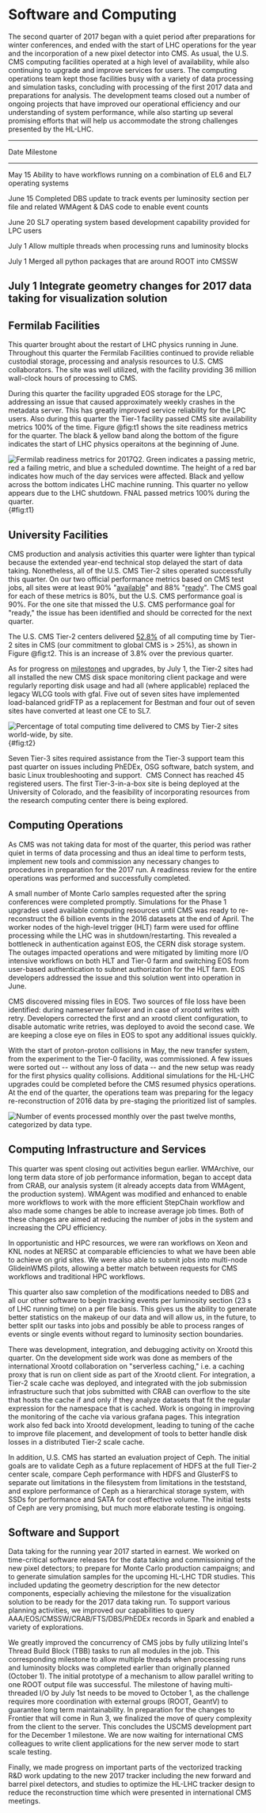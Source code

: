 # Software and Computing

The second quarter of 2017 began with a quiet period after preparations for winter conferences, and ended with the start of LHC operations for the year and the incorporation of a new pixel detector into CMS.  As usual, the U.S. CMS computing facilities operated at a high level of availability, while also continuing to upgrade and improve services for users.  The computing operations team kept those facilities busy with a variety of data processing and simulation tasks, concluding with processing of the first 2017 data and preparations for analysis.  The development teams closed out a number of ongoing projects that have improved our operational efficiency and our understanding of system performance, while also starting up several promising efforts that will help us accommodate the strong challenges presented by the HL-LHC.

-----------------------------------------------------------------------
Date               Milestone
----------------   ----------------------------------------------------
May 15             Ability to have workflows running on a combination of EL6 and EL7 operating systems

June 15            Completed DBS update to track events per luminosity section per file and related WMAgent & DAS code to enable event counts

June 20            SL7 operating system based development capability provided for LPC users

July 1             Allow multiple threads when processing runs and luminosity blocks

July 1             Merged all python packages that are around ROOT into CMSSW

July 1             Integrate geometry changes for 2017 data taking for visualization solution
-----------------------------------------------------------------------

## Fermilab Facilities

This quarter brought about the restart of LHC physics running in June.  Throughout this quarter the Fermilab Facilities continued to provide reliable custodial storage, processing and analysis resources to U.S. CMS collaborators.  The site was well utilized, with the facility providing 36 million wall-clock hours of processing to CMS.

During this quarter the facility upgraded EOS storage for the LPC, addressing an issue that caused approximately weekly crashes in the metadata server.  This has greatly improved service reliability for the LPC users.  Also during this quarter the Tier-1 facility passed CMS site availability metrics 100% of the time.   Figure @fig:t1 shows the site readiness metrics for the quarter.  The black & yellow band along the bottom of the figure indicates the start of LHC physics operaitons at the beginning of June.

![Fermilab readiness metrics for 2017Q2.  Green indicates a passing metric, red a failing metric, and blue a scheduled downtime.  The height of a red bar indicates how much of the day services were affected.  Black and yellow across the bottom indicates LHC machine running.  This quarter no yellow appears due to the LHC shutdown.  FNAL passed metrics 100% during the quarter.](figures/image1.png){#fig:t1}

## University Facilities

CMS production and analysis activities this quarter were lighter than typical because the extended year-end technical stop delayed the start of data taking.  Nonetheless, all of the U.S. CMS Tier-2 sites operated successfully this quarter. On our two official performance metrics based on CMS test jobs, all sites were at least 90%
"[available](https://www.google.com/url?q=http://wlcg-sam-cms.cern.ch/templates/ember/%23/historicalsmry/heatMap?end_time%3D2017%252F07%252F01%252000%253A00%26granularity%3DDaily%26profile%3DCMS_CRITICAL_FULL%26site%3DT2_US_Caltech%252CT2_US_Florida%252CT2_US_MIT%252CT2_US_Nebraska%252CT2_US_Purdue%252CT2_US_UCSD%252CT2_US_Wisconsin%26start_time%3D2017%252F04%252F01%252000%253A00%26time%3Dmanual%26type%3DAvailability%2520Ranking%2520Plot&sa=D&ust=1501260249324000&usg=AFQjCNEXRv6GE8BJfVoT6TO2obkO3WEFyQ)"
and 88%
"[ready](https://www.google.com/url?q=http://dashb-ssb.cern.ch/dashboard/request.py/sitereadinessrank?columnid%3D45%26view%3DSite%2520Readiness%23time%3Dcustom%26start_date%3D2017-04-01%26end_date%3D2017-07-01%26sites%3Dmultiple%26timebins%3Dfalse%26nodata%3Dfalse%26binsselect%3Ddefault%26clouds%3Dall%26site%3DT2_US_Caltech,T2_US_Florida,T2_US_MIT,T2_US_Nebraska,T2_US_Purdue,T2_US_UCSD,T2_US_Wisconsin&sa=D&ust=1501260249325000&usg=AFQjCNGx-d3ShRnIAnu01V70Pv_yJihCQA)".
The CMS goal for each of these metrics is 80%, but the U.S. CMS
performance goal is 90%. For the one site that missed the U.S. CMS
performance goal for "ready," the issue has been identified and should
be corrected for the next quarter.

The U.S. CMS Tier-2 centers delivered
[52.8%](https://www.google.com/url?q=http://dashb-cms-jobsmry.cern.ch/dashboard/request.py/consumptions_individual?sites%3DT2_AT_Vienna%26sites%3DT2_BE_IIHE%26sites%3DT2_BE_UCL%26sites%3DT2_BR_SPRACE%26sites%3DT2_BR_UERJ%26sites%3DT2_CH_CSCS%26sites%3DT2_CN_Beijing%26sites%3DT2_DE_DESY%26sites%3DT2_DE_DESY_Test%26sites%3DT2_DE_RWTH%26sites%3DT2_EE_Estonia%26sites%3DT2_EE_Estonia_Test%26sites%3DT2_ES_CIEMAT%26sites%3DT2_ES_IFCA%26sites%3DT2_FI_HIP%26sites%3DT2_FI_HIP_Test%26sites%3DT2_FR_CCIN2P3%26sites%3DT2_FR_GRIF_IRFU%26sites%3DT2_FR_GRIF_LLR%26sites%3DT2_FR_IPHC%26sites%3DT2_GR_Ioannina%26sites%3DT2_HU_Budapest%26sites%3DT2_IN_TIFR%26sites%3DT2_IT_Bari%26sites%3DT2_IT_Legnaro%26sites%3DT2_IT_LegnaroTest%26sites%3DT2_IT_Pisa%26sites%3DT2_IT_Rome%26sites%3DT2_KR_KNU%26sites%3DT2_MY_UPM_BIRUNI%26sites%3DT2_PK_NCP%26sites%3DT2_PL_Swierk%26sites%3DT2_PL_Warsaw%26sites%3DT2_PT_NCG_Lisbon%26sites%3DT2_RU_IHEP%26sites%3DT2_RU_INR%26sites%3DT2_RU_ITEP%26sites%3DT2_RU_JINR%26sites%3DT2_RU_PNPI%26sites%3DT2_RU_RRC_KI%26sites%3DT2_RU_SINP%26sites%3DT2_TH_CUNSTDA%26sites%3DT2_TR_METU%26sites%3DT2_UA_KIPT%26sites%3DT2_UK_London_Brunel%26sites%3DT2_UK_London_BrunelTest%26sites%3DT2_UK_London_IC%26sites%3DT2_UK_SGrid_Bristol%26sites%3DT2_UK_SGrid_RALPP%26sites%3DT2_US_Caltech%26sites%3DT2_US_Florida%26sites%3DT2_US_MIT%26sites%3DT2_US_Nebraska%26sites%3DT2_US_Purdue%26sites%3DT2_US_UCSD%26sites%3DT2_US_Vanderbilt%26sites%3DT2_US_Wisconsin%26sitesSort%3D2%26start%3D2017-04-01%26end%3D2017-07-01%26timeRange%3Ddaily%26granularity%3DMonthly%26generic%3D0%26sortBy%3D0%26series%3DAll%26type%3Dewa&sa=D&ust=1501260249326000&usg=AFQjCNGSkVXrdpMUNGez4fr__aijurYhuQ)
of all computing time by Tier-2 sites in CMS (our commitment to global CMS is &gt; 25%), as shown in Figure @fig:t2. This is an increase of 3.8% over the previous quarter.

As for progress on
[milestones](https://www.google.com/url?q=https://twiki.cern.ch/twiki/bin/view/CMSPublic/USCMSTier2Upgrades%232017_Upgrades_and_Milestones_dra&sa=D&ust=1501260249327000&usg=AFQjCNHf_u5WJ1hSRQ8dkir3mrncRT8kcA)
and upgrades, by July 1, the Tier-2 sites had all installed the new CMS disk space monitoring client package and were regularly reporting disk usage and had all (where applicable) replaced the legacy WLCG tools with gfal.  Five out of seven sites have implemented load-balanced gridFTP as a replacement for Bestman and four out of seven sites have converted at least one CE to SL7.

![Percentage of total computing time delivered to CMS by Tier-2
sites world-wide, by site.](figures/image2.png){#fig:t2}

Seven Tier-3 sites required assistance from the Tier-3 support team this past quarter on issues including PhEDEx, OSG software, batch system, and basic Linux troubleshooting and support.  CMS Connect has reached 45 registered users. The first Tier-3-in-a-box site is being deployed at the University of Colorado, and the feasibility of incorporating resources from the research computing center there is being explored.

## Computing Operations

As CMS was not taking data for most of the quarter, this period was rather quiet in terms of data processing and thus an ideal time to perform tests, implement new tools and commission any necessary changes to procedures in preparation for the 2017 run.  A readiness review for the entire operations was performed and successfully completed.

A small number of Monte Carlo samples requested after the spring conferences were completed promptly. Simulations for the Phase 1 upgrades used available computing resources until CMS was ready to re-reconstruct the 6 billion events in the 2016 datasets at the end of April. The worker nodes of the high-level trigger (HLT) farm  were used for offline processing while the LHC was in shutdown/restarting. This revealed a bottleneck in authentication against EOS, the CERN disk storage system. The outages impacted operations and were mitigated by limiting more I/O intensive workflows on both HLT and Tier-0 farm and switching EOS from user-based authentication to subnet authorization for the HLT farm. EOS developers addressed the issue and this solution went into operation in June.

CMS discovered missing files in EOS. Two sources of file loss have been identified: during nameserver failover and in case of xrootd writes with retry. Developers corrected the first and an xrootd client configuration, to disable automatic write retries, was deployed to avoid the second case. We are keeping a close eye on files in EOS to spot any additional issues quickly.

With the start of proton-proton collisions in May, the new transfer system, from the experiment to the Tier-0 facility, was commissioned. A few issues were sorted out -- without any loss of data -- and the new setup was ready for the first physics quality collisions. Additional simulations for the HL-LHC upgrades could be completed before the CMS resumed physics operations. At the end of the quarter, the operations team was preparing for the legacy re-reconstruction of 2016 data by pre-staging the prioritized list of samples.

![Number of events processed monthly over the past twelve months, categorized by data type.  ](figures/image3.png)

## Computing Infrastructure and Services

This quarter was spent closing out activities begun earlier. WMArchive, our long term data store of job performance information, began to accept data from CRAB, our analysis system (it already accepts data from WMAgent, the production system). WMAgent was modified and enhanced to enable more workflows to work with the more efficient StepChain workflow and also made some changes be able to increase average job times. Both of these changes are aimed at reducing the number of jobs in the system and increasing the CPU efficiency.

In opportunistic and HPC resources, we were ran workflows on Xeon and KNL nodes at NERSC at comparable efficiencies to what we have been able to achieve on grid sites. We were also able to submit jobs into multi-node GlideinWMS pilots, allowing a better match between requests for CMS workflows and traditional HPC workflows.

This quarter also saw completion of the modifications needed to DBS and all our other software to begin tracking events per luminosity section (23 s of LHC running time) on a per file basis. This gives us the ability to generate better statistics on the makeup of our data and will allow us, in the future, to better split our tasks into jobs and possibly be able to process ranges of events or single events without regard to luminosity section boundaries.

There was development, integration, and debugging activity on Xrootd this quarter. On the development side work was done as members of the international Xrootd collaboration on "serverless caching," i.e. a caching proxy that is run on client side as part of the Xrootd client. For integration, a Tier-2 scale cache was deployed, and integrated with the job submission infrastructure such that jobs submitted with CRAB can overflow to the site that hosts the cache if and only if they analyze datasets that fit the regular expression for the namespace that is cached.  Work is ongoing in improving the monitoring of the cache via various grafana pages. This integration work also fed back into Xrootd development, leading to tuning of the cache to improve file placement, and development of tools to better handle disk losses in a distributed Tier-2 scale cache.

In addition, U.S. CMS has started an evaluation project of Ceph. The initial goals are to validate Ceph as a future replacement of HDFS at the full Tier-2 center scale, compare Ceph performance with HDFS and GlusterFS to separate out limitations in the filesystem from limitations in the teststand, and explore performance of Ceph as a hierarchical storage system, with SSDs for performance and SATA for cost effective volume.  The initial tests of Ceph are very promising, but much more elaborate testing is ongoing.

## Software and Support

Data taking for the running year 2017 started in earnest.  We worked on time-critical software releases for the data taking and commissioning of the new pixel detectors; to prepare for Monte Carlo production campaigns; and to generate simulation samples for the upcoming HL-LHC TDR studies. This included updating the geometry description for the new detector components, especially achieving the milestone for the visualization solution to be ready for the 2017 data taking run. To support various planning activities, we improved our capabilities to query AAA/EOS/CMSSW/CRAB/FTS/DBS/PhEDEx records in Spark and enabled a variety of explorations.

We greatly improved the concurrency of CMS jobs by fully utilizing Intel's Thread Build Block (TBB) tasks to run all modules in the job. This corresponding milestone to allow multiple threads when processing runs and luminosity blocks was completed earlier than originally planned (October 1).  The initial prototype of a mechanism to allow parallel writing to one ROOT output file was successful. The milestone of having multi-threaded I/O by July 1st needs to be moved to October 1, as the challenge requires more coordination with external groups (ROOT, GeantV) to guarantee long term maintainability.  In preparation for the changes to Frontier that will come in Run 3, we finalized the move of query complexity from the client to the server. This concludes the USCMS development part for the December 1 milestone. We are now waiting for international CMS colleagues to write client applications for the new server mode to start scale testing.

Finally, we made progress on important parts of the vectorized tracking R&D work updating to the new 2017 tracker including the new forward and barrel pixel detectors, and studies to optimize the HL-LHC tracker design to reduce the reconstruction time which were presented in international CMS meetings.

